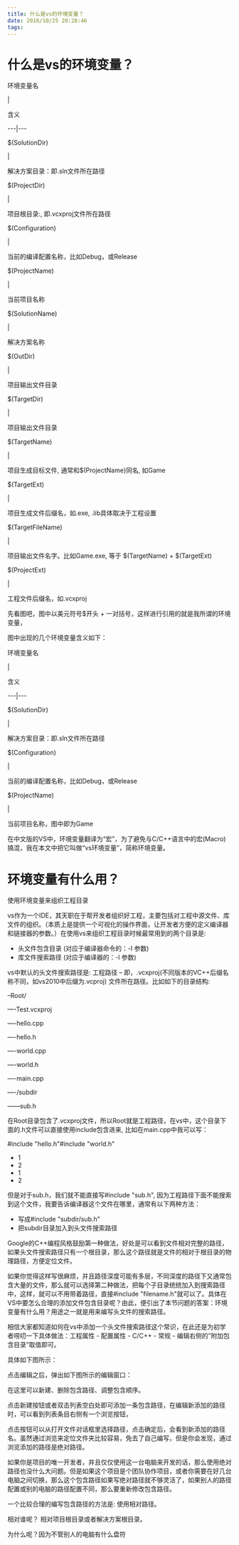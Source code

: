 ```yaml
---
title: 什么是vs的环境变量？
date: 2016/10/25 20:28:46
tags:
---
```



  


# 什么是vs的环境变量？

环境变量名

| 

含义  
  
---|---  
  
$(SolutionDir)

| 

解决方案目录：即.sln文件所在路径  
  
$(ProjectDir)

| 

项目根目录:, 即.vcxproj文件所在路径  
  
$(Configuration)

| 

当前的编译配置名称，比如Debug，或Release  
  
$(ProjectName)

| 

当前项目名称  
  
$(SolutionName)

| 

解决方案名称  
  
$(OutDir)

| 

项目输出文件目录  
  
$(TargetDir)

| 

项目输出文件目录  
  
$(TargetName)

| 

项目生成目标文件, 通常和$(ProjectName)同名, 如Game  
  
$(TargetExt)

| 

项目生成文件后缀名，如.exe, .lib具体取决于工程设置  
  
$(TargetFileName)

| 

项目输出文件名字。比如Game.exe, 等于 $(TargetName) + $(TargetExt)  
  
$(ProjectExt)

| 

工程文件后缀名，如.vcxproj  
  
  


先看图吧，图中以美元符号$开头 + 一对括号，这样进行引用的就是我所谓的环境变量，

图中出现的几个环境变量含义如下：

环境变量名

| 

含义  
  
---|---  
  
$(SolutionDir)

| 

解决方案目录：即.sln文件所在路径  
  
$(Configuration)

| 

当前的编译配置名称，比如Debug，或Release  
  
$(ProjectName)

| 

当前项目名称，图中即为Game  
  
在中文版的VS中，环境变量翻译为“宏”，为了避免与C/C++语言中的宏(Macro)搞混，我在本文中把它叫做“vs环境变量”，简称环境变量。

# 环境变量有什么用？

使用环境变量来组织工程目录

vs作为一个IDE，其天职在于帮开发者组织好工程，主要包括对工程中源文件、库文件的组织。（本质上是提供一个可视化的操作界面，让开发者方便的定义编译器和链接器的参数。）在使用vs来组织工程目录时候最常用到的两个目录是:

  * 头文件包含目录 (对应于编译器命令的：-I 参数)
  * 库文件搜索路径 (对应于编译器的：-l 参数)



vs中默认的头文件搜索路径是: 工程路径 – 即，.vcxproj(不同版本的VC++后缀名称不同，如vs2010中后缀为.vcproj) 文件所在路径。比如如下的目录结构:

–Root/ 

—-Test.vcxproj 

—-hello.cpp 

—-hello.h 

—-world.cpp 

—-world.h 

—-main.cpp 

—-/subdir 

——sub.h

在Root目录包含了.vcxproj文件，所以Root就是工程路径，在vs中，这个目录下面的.h文件可以直接使用include包含进来, 比如在main.cpp中我可以写：

#include "hello.h"#include "world.h"

  * 1
  * 2
  * 1
  * 2



但是对于sub.h，我们就不能直接写#include "sub.h", 因为工程路径下面不能搜索到这个文件，我要告诉编译器这个文件在哪里，通常有以下两种方法：

  * 写成#include "subdir/sub.h"
  * 把subdir目录加入到头文件搜索路径



Google的C++编程风格鼓励第一种做法，好处是可以看到文件相对完整的路径，如果头文件搜索路径只有一个根目录，那么这个路径就是文件的相对于根目录的物理路径，方便定位文件。

如果你觉得这样写很麻烦，并且路径深度可能有多层，不同深度的路径下又通常包含大量的文件，那么就可以选择第二种做法，把每个子目录统统加入到搜索路径中，这样，就可以不用带着路径，直接#include "filename.h"就可以了。具体在VS中要怎么合理的添加文件包含目录呢？由此，便引出了本节问题的答案：环境变量有什么用？用途之一就是用来编写头文件的搜索路径。

相信大家都知道如何在vs中添加一个头文件搜索路径这个常识，在此还是为初学者唠叨一下具体做法：工程属性 - 配置属性 - C/C++ - 常规 - 编辑右侧的”附加包含目录”取值即可。

具体如下图所示：

点击编辑之后，弹出如下图所示的编辑窗口：

在这里可以新建、删除包含路径、调整包含顺序。

点击新建按钮或者双击列表空白处即可添加一条包含路径，在编辑新添加的路径时，可以看到列表条目右侧有一个浏览按钮，

点击按钮可以从打开文件对话框里选择路径，点击确定后，会看到新添加的路径名。虽然通过浏览来定位文件夹比较容易，免去了自己编写，但是你会发现，通过浏览添加的路径是绝对路径。

如果你是项目的唯一开发者，并且仅仅使用这一台电脑来开发的话，那么使用绝对路径也没什么大问题。但是如果这个项目是个团队协作项目，或者你需要在好几台电脑之间切换，那么这个包含路径如果写绝对路径就不够灵活了，如果别人的路径配置或别的电脑的路径配置不同，那么要重新修改包含路径。

一个比较合理的编写包含路径的方法是: 使用相对路径。

相对谁呢？ 相对项目根目录或者解决方案根目录。

为什么呢？因为不管别人的电脑有什么盘符

  

